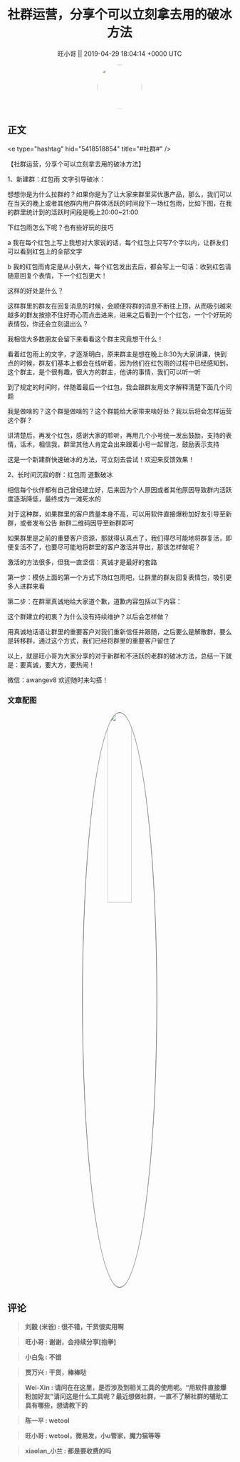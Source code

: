 <h1 align="center">社群运营，分享个可以立刻拿去用的破冰方法</h1>




<p align="center">
    <a>旺小哥 || 2019-04-29 18:04:14 &#43;0000 UTC</a>
</p>

<div align="center">
    <img src="https://images.zsxq.com/Fq8kDhJE4op8WLPhukPrvTpBBPE5?e=1590940799&amp;token=kIxbL07-8jAj8w1n4s9zv64FuZZNEATmlU_Vm6zD:czU6BAFh5BuuPrJFW6Kbch5MDF8=" width="100" height="100" style="border:1px solid;border-radius:50%; color:#ffffff"/>
</div>




## 正文

<div>
&lt;e type=&#34;hashtag&#34; hid=&#34;5418518854&#34; title=&#34;#社群#&#34; /&gt; 

【社群运营，分享个可以立刻拿去用的破冰方法】

1、新建群：红包雨 文字引导破冰：

想想你是为什么拉群的？如果你是为了让大家来群里买优惠产品，那么，我们可以在当天的晚上或者其他群内用户群体活跃的时间段下一场红包雨，比如下图，在我的群里统计到的活跃时间段是晚上20:00~21:00

下红包雨怎么下呢？也有些好玩的技巧

a 我在每个红包上写上我想对大家说的话，每个红包上只写7个字以内，让群友们可以看到红包上的全部文字

b 我的红包雨肯定是从小到大，每个红包发出去后，都会写上一句话：收到红包请随意回复个表情，下一个红包更大！

这样的好处是什么？

这样群里的群友在回复消息的时候，会顺便将群的消息不断往上顶，从而吸引越来越多的群友按捺不住好奇心而点击进来，进来之后看到一个个红包，一个个好玩的表情包，你还会立刻退出么？

我相信大多数朋友会留下来看看这个群主究竟想干什么！

看着红包雨上的文字，才逐渐明白，原来群主是想在晚上8:30为大家讲课，快到点的时候，群友们基本上都会在线听着，因为他们在红包雨的过程中已经感知到，这个群主，是个很有趣，很大方的群主，他讲的事情，我们可以听一听

到了规定的时间时，伴随着最后一个红包，我会跟群友用文字解释清楚下面几个问题

我是做啥的？这个群是做啥的？这个群能给大家带来啥好处？我以后将会怎样运营这个群？

讲清楚后，再发个红包，感谢大家的聆听，再用几个小号统一发出鼓励，支持的表情，话术，相信我，群里其他人肯定会出来跟着小号一起冒泡，鼓励表示支持

这是一个新建群快速破冰的方法，可立刻去尝试！欢迎来反馈效果！

2、长时间沉寂的群：红包雨 道歉破冰

相信每个伙伴都有自己曾经建立好，后来因为个人原因或者其他原因导致群内活跃度逐渐降低，最终成为一滩死水的

对于这种群，如果群里的客户质量本身不高，可以用软件直接爆粉加好友引导至新群，或者发布公告 新群二维码因导至新群即可

如果群里是之前的重要客户资源，那就得认真点了，我们得尽可能地将群复活，即便复活不了，也要尽可能地将群里的客户激活并导出，那该怎样做呢？

激活的方法很多，但我一直坚信：真诚才是最好的套路

第一步：模仿上面的第一个方式下场红包雨吧，让群里的群友回复表情包，吸引更多人进群来看

第二步：在群里真诚地给大家道个歉，道歉内容包括以下内容：

这个群建立的初衷？为什么没有持续维护？以后会怎样做？

用真诚地话语让群里的重要客户对我们重新信任并跟随，之后要么是解散群，要么是转移群，通过这个方式，我们已经将群里的重要客户留住了

以上，就是旺小哥为大家分享的对于新群和不活跃的老群的破冰方法，总结一下就是：要真诚，要大方，要热闹！

微信：awangev8  欢迎随时来勾搭！
</div>

### 文章配图

<div class="image" align="center">

<img src="https://images.zsxq.com/FlGnzmcQTOzG9jbLJoNX6QM5EaGi?e=1590940799&amp;token=kIxbL07-8jAj8w1n4s9zv64FuZZNEATmlU_Vm6zD:uV419EfkoFWAq2HHFrGUDl-ccgM=" width="33%" height="33%" style="border:1px solid;border-radius:50%; color:#3c3f41"/>

</div>


## 评论

<div align="left">
<div>

<blockquote >
<span> <strong>刘毅 (米爸) : 很不错，干货很实用啊 </strong></span>
</blockquote>

<blockquote >
<span> <strong>旺小哥 : 谢谢，会持续分享[抱拳] </strong></span>
</blockquote>

<blockquote >
<span> <strong>小白兔 : 不错 </strong></span>
</blockquote>

<blockquote >
<span> <strong>贾万兴 : 干货，棒棒哒 </strong></span>
</blockquote>

<blockquote >
<span> <strong>Wei-Xin : 请问在在这里，是否涉及到相关工具的使用呢。“用软件直接爆粉加好友”请问这是什么工具呢？最近想做社群，一直不了解社群的辅助工具有哪些，想请教下的 </strong></span>
</blockquote>

<blockquote >
<span> <strong>陈一平 : wetool </strong></span>
</blockquote>

<blockquote >
<span> <strong>旺小哥 : wetool，微易发，小u管家，魔力猫等等 </strong></span>
</blockquote>

<blockquote >
<span> <strong>xiaolan_小兰 : 都是要收费的吗 </strong></span>
</blockquote>

</div>
</div>